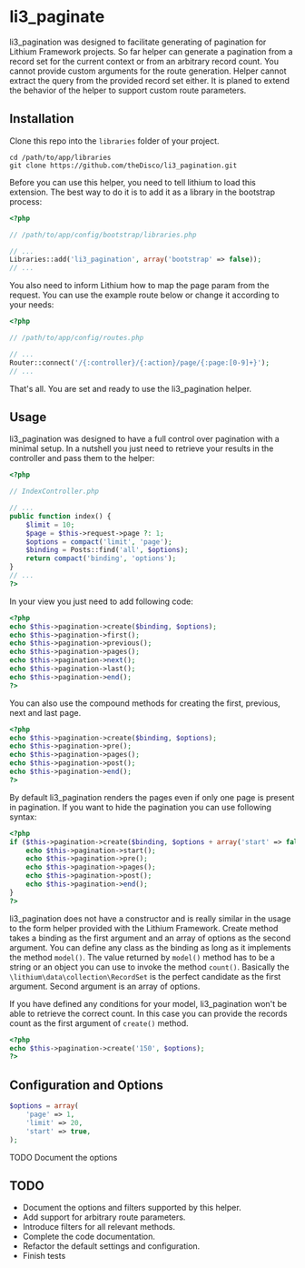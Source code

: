 li3_paginate
============

li3_pagination was designed to facilitate generating of pagination for Lithium Framework projects. So far helper can
generate a pagination from a record set for the current context or from an arbitrary record count. You cannot provide
custom arguments for the route generation. Helper cannot extract the query from the provided record set either. It is
planed to extend the behavior of the helper to support custom route parameters.

Installation
------------

Clone this repo into the `libraries` folder of your project.

	cd /path/to/app/libraries
	git clone https://github.com/theDisco/li3_pagination.git

Before you can use this helper, you need to tell lithium
to load this extension. The best way to do it is to add it as a library in the bootstrap process:

``` php
<?php

// /path/to/app/config/bootstrap/libraries.php

// ...
Libraries::add('li3_pagination', array('bootstrap' => false));
// ...
```

You also need to inform Lithium how to map the page param from the request. You can use the example route below or change
it according to your needs:

``` php
<?php

// /path/to/app/config/routes.php

// ...
Router::connect('/{:controller}/{:action}/page/{:page:[0-9]+}');
// ...
```

That's all. You are set and ready to use the li3_pagination helper.

Usage
-----

li3_pagination was designed to have a full control over pagination with a minimal setup. In a nutshell you just need to
retrieve your results in the controller and pass them to the helper:


``` php
<?php

// IndexController.php

// ...
public function index() {
    $limit = 10;
    $page = $this->request->page ?: 1;
    $options = compact('limit', 'page');
    $binding = Posts::find('all', $options);
    return compact('binding', 'options');
}
// ...
?>
```

In your view you just need to add following code:

``` php
<?php
echo $this->pagination->create($binding, $options);
echo $this->pagination->first();
echo $this->pagination->previous();
echo $this->pagination->pages();
echo $this->pagination->next();
echo $this->pagination->last();
echo $this->pagination->end();
?>
```

You can also use the compound methods for creating the first, previous, next and last page.

``` php
<?php
echo $this->pagination->create($binding, $options);
echo $this->pagination->pre();
echo $this->pagination->pages();
echo $this->pagination->post();
echo $this->pagination->end();
?>
```

By default li3_pagination renders the pages even if only one page is present in pagination. If you want to hide the pagination
you can use following syntax:

``` php
<?php
if ($this->pagination->create($binding, $options + array('start' => false))->count() > 1) {
    echo $this->pagination->start();
    echo $this->pagination->pre();
    echo $this->pagination->pages();
    echo $this->pagination->post();
    echo $this->pagination->end();
}
?>
```

li3_pagination does not have a constructor and is really similar in the usage to the form helper provided with the Lithium
Framework. Create method takes a binding as the first argument and an array of options as the second argument. You can define
any class as the binding as long as it implements the method `model()`. The value returned by `model()` method has to be
a string or an object you can use to invoke the method `count()`. Basically the `\lithium\data\collection\RecordSet` is
the perfect candidate as the first argument. Second argument is an array of options.

If you have defined any conditions for your model, li3_pagination won't be able to retrieve the correct count. In this case
you can provide the records count as the first argument of `create()` method.

``` php
<?php
echo $this->pagination->create('150', $options);
?>
```

Configuration and Options
-------------------------

``` php
$options = array(
    'page' => 1,
    'limit' => 20,
    'start' => true,
);
```

TODO Document the options

TODO
----
* Document the options and filters supported by this helper.
* Add support for arbitrary route parameters.
* Introduce filters for all relevant methods.
* Complete the code documentation.
* Refactor the default settings and configuration.
* Finish tests